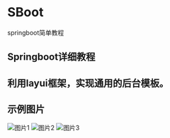 # SBoot
springboot简单教程

## Springboot详细教程

## 利用layui框架，实现通用的后台模板。

## 示例图片
![图片1](SBoot/src/main/resources/static/img/first.png)
![图片2](SBoot/src/main/resources/static/img/second.png)
![图片3](SBoot/src/main/resources/static/img/third.png)
